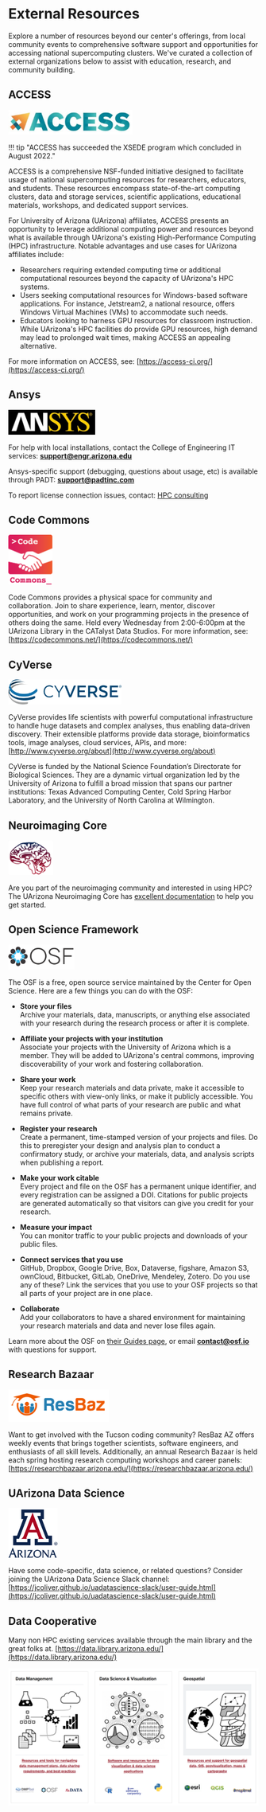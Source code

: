 # External Resources

Explore a number of resources beyond our center's offerings, from local community events to comprehensive software support and opportunities for accessing national supercomputing clusters. We've curated a collection of external organizations below to assist with education, research, and community building.

## ACCESS
<img src="images/access_ci.jpg" title="ACCESS logo" style="height:50px;"> 

!!! tip "ACCESS has succeeded the XSEDE program which concluded in August 2022."

ACCESS is a comprehensive NSF-funded initiative designed to facilitate usage of national supercomputing resources for researchers, educators, and students. These resources encompass state-of-the-art computing clusters, data and storage services, scientific applications, educational materials, workshops, and dedicated support services.

For University of Arizona (UArizona) affiliates, ACCESS presents an opportunity to leverage additional computing power and resources beyond what is available through UArizona's existing High-Performance Computing (HPC) infrastructure. Notable advantages and use cases for UArizona affiliates include:

- Researchers requiring extended computing time or additional computational resources beyond the capacity of UArizona's HPC systems.
- Users seeking computational resources for Windows-based software applications. For instance, Jetstream2, a national resource, offers Windows Virtual Machines (VMs) to accommodate such needs.
- Educators looking to harness GPU resources for classroom instruction. While UArizona's HPC facilities do provide GPU resources, high demand may lead to prolonged wait times, making ACCESS an appealing alternative.

For more information on ACCESS, see: [https://access-ci.org/](https://access-ci.org/)


## Ansys
<img src="images/Ansys_logo.jpg" title="Ansys logo" style="height:50px;"> 

For help with local installations, contact the College of Engineering IT services: **support@engr.arizona.edu**

Ansys-specific support (debugging, questions about usage, etc) is available through PADT: **support@padtinc.com**

To report license connection issues, contact: [HPC consulting](../consulting_services/)

## Code Commons

<img src="images/codecommons.png" title="Code Commons logo" style="height:100px;"> 

Code Commons provides a physical space for community and collaboration. Join to share experience, learn, mentor, discover opportunities, and work on your programming projects in the presence of others doing the same. Held every Wednesday from 2:00-6:00pm at the UArizona Library in the CATalyst Data Studios. For more information, see: [https://codecommons.net/](https://codecommons.net/)


## CyVerse
<img src="images/cyverse.png" title="CyVerse logo" style="height:50px;"> 

CyVerse provides life scientists with powerful computational infrastructure to handle huge datasets and complex analyses, thus enabling data-driven discovery. Their extensible platforms provide data storage, bioinformatics tools, image analyses, cloud services, APIs, and more: [http://www.cyverse.org/about](http://www.cyverse.org/about)

CyVerse is funded by the National Science Foundation’s Directorate for Biological Sciences. They are a dynamic virtual organization led by the University of Arizona to fulfill a broad mission that spans our partner institutions: Texas Advanced Computing Center, Cold Spring Harbor Laboratory, and the University of North Carolina at Wilmington.

## Neuroimaging Core
<img src="images/neuro.png" title="Neuroimaging image" style="height:70px;"> 

Are you part of the neuroimaging community and interested in using HPC? The UArizona Neuroimaging Core has [excellent documentation](https://neuroimaging-core-docs.readthedocs.io/en/latest/pages/hpc.html) to help you get started.

## Open Science Framework
<img src="images/osf_black.png" title="OSF logo" style="height:50px;"> 

The OSF is a free, open source service maintained by the Center for Open Science. Here are a few things you can do with the OSF:

* **Store your files**<br>Archive your materials, data, manuscripts, or anything else associated with your research during the research process or after it is complete.
     
* **Affiliate your projects with your institution**<br>Associate your projects with the University of Arizona which is a member. They will be added to UArizona's central commons, improving discoverability of your work and fostering collaboration.
    
* **Share your work**<br>Keep your research materials and data private, make it accessible to specific others with view-only links, or make it publicly accessible. You have full control of what parts of your research are public and what remains private.
     
* **Register your research**<br>Create a permanent, time-stamped version of your projects and files. Do this to preregister your design and analysis plan to conduct a confirmatory study, or archive your materials, data, and analysis scripts when publishing a report.

* **Make your work citable**<br>Every project and file on the OSF has a permanent unique identifier, and every registration can be assigned a DOI. Citations for public projects are generated automatically so that visitors can give you credit for your research.
     
* **Measure your impact**<br>You can monitor traffic to your public projects and downloads of your public files.

* **Connect services that you use**<br>GitHub, Dropbox, Google Drive, Box, Dataverse, figshare, Amazon S3, ownCloud, Bitbucket, GitLab, OneDrive, Mendeley, Zotero. Do you use any of these? Link the services that you use to your OSF projects so that all parts of your project are in one place.

* **Collaborate**<br>Add your collaborators to have a shared environment for maintaining your research materials and data and never lose files again.

Learn more about the OSF on [their Guides page](https://u667348.ct.sendgrid.net/wf/click?upn=U4gX3m3oa9CY2ry-2Fo5TozPNvkMOkmYoOrWh2m1jA2ow-3D_Y-2F7PAE-2Bo3zy3D5O8IBik1WIv7UL1wrNfRgxzmpff9wgGLue-2BOpT7p-2FREKyanxA-2FWHXSuh-2Bsk-2BHpnTSLAhKI2t0czL4aaV-2B4GIf0xJc9CJoP1BAXxy3-2FSVhxpHet6FtiDEBdKIrdIHerBuxISAgFGptdLBR5sTr71U0eyI6ZUTmiwNn6VRwJxvfRcKqgixnCqOaqnoRMcvVcvl8EpbwUFpeqVWFQ3nHnt0KoDzmwu-2BGQ-3D), or email **contact@osf.io** with questions for support.

## Research Bazaar 
<img src="images/ResBaz_transparent_cropped.png" title="Research Bazaar logo" style="height:65px;"> 

Want to get involved with the Tucson coding community? ResBaz AZ offers weekly events that brings together scientists, software engineers, and enthusiasts of all skill levels. Additionally, an annual Research Bazaar is held each spring hosting research computing workshops and career panels: [https://researchbazaar.arizona.edu/](https://researchbazaar.arizona.edu/)

## UArizona Data Science
<img src="images/university_A.png" title="Block A" style="height:100px;"> 

Have some code-specific, data science, or related questions? Consider joining the UArizona Data Science Slack channel: [https://jcoliver.github.io/uadatascience-slack/user-guide.html](https://jcoliver.github.io/uadatascience-slack/user-guide.html)

## Data Cooperative 

Many non HPC existing services available through the main library and the great folks at.
[https://data.library.arizona.edu/](https://data.library.arizona.edu/)

<img src="images/datacooperative.png">

